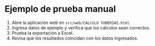 # Ejemplo de prueba manual

1. Abre la aplicación web en `src/web/CALCULO TUBERIAS.html`.
2. Ingresa datos de ejemplo y verifica que los cálculos sean correctos.
3. Prueba la exportación a Excel.
4. Revisa que los resultados coincidan con los datos ingresados.
